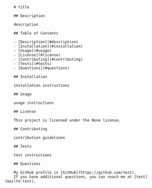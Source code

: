 
        # title

        ## Description

        description

        ## Table of Contents

        - [Description](#description)
        - [Installation](#installation)
        - [Usage](#usage)
        - [License](#license)
        - [Contributing](#contributing)
        - [Tests](#tests)
        - [Questions](#questions)

        ## Installation

        installation instructions

        ## Usage

        usage instructions

        ## License

        This project is licensed under the None license.

        ## Contributing

        contribution guidelines

        ## Tests

        test instructions

        ## Questions

        My GitHub profile is [GitHub](https://github.com/test).
        If you have additional questions, you can reach me at [test](mailto:test).
        
